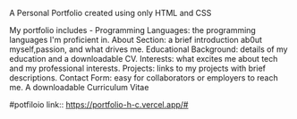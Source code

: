 A Personal Portfolio created using only HTML and CSS

My portfolio includes - Programming Languages: the programming languages I'm proficient in.
                        About Section: a brief introduction ab0ut myself,passion, and what drives me.
                        Educational Background: details of my education and a downloadable CV.
                        Interests: what excites me about tech and my professional interests.
                        Projects: links to my projects with brief descriptions.
                        Contact Form: easy for collaborators or employers to reach me.
                        A downloadable Curriculum Vitae
                        
#potfiloio link::  https://portfolio-h-c.vercel.app/#
